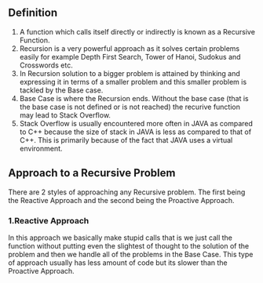 ## Definition
1. A function which calls itself directly or indirectly is known as a Recursive Function.</br>
2. Recursion is a very powerful approach as it solves certain problems easily for example Depth First Search, Tower of Hanoi, Sudokus and Crosswords etc.</br>
3. In Recursion solution to a bigger problem is attained by thinking and expressing it in terms of a smaller problem and this smaller problem is tackled by the Base case.</br>
4. Base Case is where the Recursion ends. Without the base case (that is the base case is not defined or is not reached) the recurive function may lead to Stack Overflow.</br>
5. Stack Overflow is usually encountered more often in JAVA as compared to C++ because the size of stack in JAVA is less as compared to that of C++. This is primarily because of the fact that JAVA uses a virtual environment.</br>
## Approach to a Recursive Problem
There are 2 styles of approaching any Recursive problem. The first being the Reactive Approach and the second being the Proactive Approach.</br>
### 1.Reactive Approach</br>
In this approach we basically make stupid calls that is we just call the function without putting even the slightest of thought to the solution of the problem and then we handle all of the problems in the Base Case. This type of approach usually has less amount of code but its slower than the Proactive Approach.</br>


